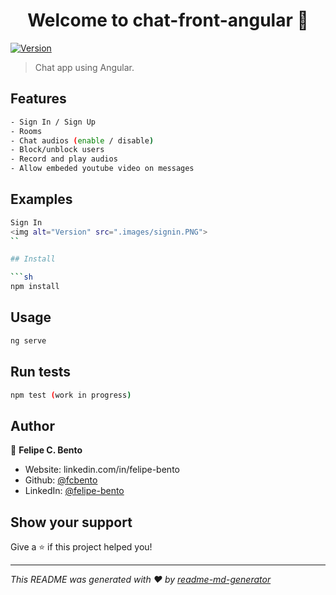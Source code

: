 <h1 align="center">Welcome to chat-front-angular 👋</h1>
<p>
  <a href="https://www.npmjs.com/package/svelte-app" target="_blank">
    <img alt="Version" src="https://img.shields.io/npm/v/svelte-app.svg">
  </a>
</p>

> Chat app using Angular.


## Features

```sh
- Sign In / Sign Up
- Rooms
- Chat audios (enable / disable)
- Block/unblock users
- Record and play audios
- Allow embeded youtube video on messages
```

## Examples
```sh
Sign In
<img alt="Version" src=".images/signin.PNG">
``

## Install

```sh
npm install
```

## Usage

```sh
ng serve
```

## Run tests

```sh
npm test (work in progress)
```

## Author

👤 **Felipe C. Bento**

* Website: linkedin.com/in/felipe-bento
* Github: [@fcbento](https://github.com/fcbento)
* LinkedIn: [@felipe-bento](https://linkedin.com/in/felipe-bento)

## Show your support

Give a ⭐️ if this project helped you!

***
_This README was generated with ❤️ by [readme-md-generator](https://github.com/kefranabg/readme-md-generator)_